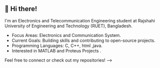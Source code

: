 
## 👋 Hi there!

I'm an Electronics and Telecommunication Engineering student at Rajshahi University of Engineering and Technology (RUET), Bangladesh.

- Focus Areas: Electronics and Communication System.
- Current Goals: Building skills and contributing to open-source projects.
- Programming Languages: C, C++, html ,java.
- Interested in MATLAB and Proteus Projects  .

Feel free to connect or check out my repositories!
-->
